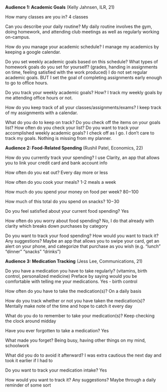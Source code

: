 **Audience 1: Academic Goals**
(Kelly Jahnsen, ILR, 21)

How many classes are you in?
4 classes

Can you describe your daily routine?
My daily routine involves the gym, doing homework, and attending club meetings as well as regularly working on-campus.

How do you manage your academic schedule?
I manage my academics by keeping a google calendar.

Do you set weekly academic goals based on this schedule? What types of homework goals do you set for yourself? (grades, handing in assignments on time, feeling satisfied with the work produced)
I do not set regular academic goals. BUT I set the goal of completing assignments early enough to go to office hours.

Do you track your weekly academic goals? How?
I track my weekly goals by me attending office hours or not.

How do you keep track of all your classes/assignments/exams?
I keep track of my assignments with a calendar.

What do you do to keep on track? Do you check off the items on your goals list? How often do you check your list? Do you want to track your accomplished weekly academic goals?
I check off as I go. I don’t care to track my goals. Nothing is missing from my planner.
        	
**Audience 2: Food-Related Spending**
(Rushil Patel, Economics, 22)

How do you currently track your spending?
I use Clarity, an app that allows you to link your credit card and bank account info

How often do you eat out?
Every day more or less

How often do you cook your meals?
1-2 meals a week

How much do you spend your money on food per week?
$80-$100

How much of this total do you spend on snacks?
$10-$30

Do you feel satisfied about your current food spending?
Yes

How often do you worry about food spending?
No, I do that already with clarity which breaks down purchases by category

Do you want to track your food spending? How would you want to track it? Any suggestions?
Maybe an app that allows you to swipe your card, get an alert on your phone, and categorize that purchase as you wish (e.g. “lunch” “dinner” “snacks” “drinks”)
 
**Audience 3: Medication Tracking**
(Jess Lee, Communications, 21)

Do you have a medication you have to take regularly?  (vitamins, birth control, personalized medicine) Preface by saying would you be comfortable with telling me your medications.
Yes - birth control

How often do you have to take the medication(s)?
On a daily basis

How do you track whether or not you have taken the medication(s)?
Mentally make note of the time and hope to catch it every day

What do you do to remember to take your medication(s)?
Keep checking the clock around midday

Have you ever forgotten to take a medication?
Yes

What made you forget?
Being busy, having other things on my mind, schoolwork

What did you do to avoid it afterward?
I was extra cautious the next day and took it earlier if I had to

Do you want to track your medication intake?
Yes

How would you want to track it? Any suggestions?
Maybe through a daily reminder of some sort
